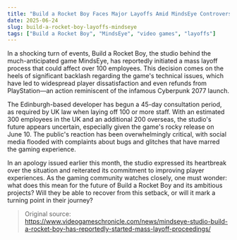 ```yaml
---
title: "Build a Rocket Boy Faces Major Layoffs Amid MindsEye Controversy"
date: 2025-06-24
slug: build-a-rocket-boy-layoffs-mindseye
tags: ["Build a Rocket Boy", "MindsEye", "video games", "layoffs"]
---
```


In a shocking turn of events, Build a Rocket Boy, the studio behind the much-anticipated game MindsEye, has reportedly initiated a mass layoff process that could affect over 100 employees. This decision comes on the heels of significant backlash regarding the game's technical issues, which have led to widespread player dissatisfaction and even refunds from PlayStation—an action reminiscent of the infamous Cyberpunk 2077 launch.

The Edinburgh-based developer has begun a 45-day consultation period, as required by UK law when laying off 100 or more staff. With an estimated 300 employees in the UK and an additional 200 overseas, the studio's future appears uncertain, especially given the game's rocky release on June 10. The public's reaction has been overwhelmingly critical, with social media flooded with complaints about bugs and glitches that have marred the gaming experience.

In an apology issued earlier this month, the studio expressed its heartbreak over the situation and reiterated its commitment to improving player experiences. As the gaming community watches closely, one must wonder: what does this mean for the future of Build a Rocket Boy and its ambitious projects? Will they be able to recover from this setback, or will it mark a turning point in their journey?

> Original source: https://www.videogameschronicle.com/news/mindseye-studio-build-a-rocket-boy-has-reportedly-started-mass-layoff-proceedings/